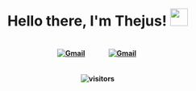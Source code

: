 <!-- ## Hi there 👋


**thejusthom/thejusthom** is a ✨ _special_ ✨ repository because its `README.md` (this file) appears on your GitHub profile.

Here are some ideas to get you started:

- 🔭 I’m currently working on ...
- 🌱 I’m currently learning ...
- 👯 I’m looking to collaborate on ...
- 🤔 I’m looking for help with ...
- 💬 Ask me about ...
- 📫 How to reach me: ...
- 😄 Pronouns: ...
- ⚡ Fun fact: ...
-->

<p>
  <h1 align="center"><b>Hello there, I'm Thejus! 
  <img src="https://github.com/TheDudeThatCode/TheDudeThatCode/blob/master/Assets/Hi.gif" width="35"/>
  </h1>
</p>

<p align="center">
<a href="https://www.linkedin.c om/in/thejusthomson/"><img src="https://img.icons8.com/?size=100&id=60ZV_wYC0BM2&format=png&color=000000" alt="Gmail" style=padding:20px></a>&nbsp;
<a href="mailto:thomsonthejus@gmail.com?subject=Hey%20Thejus!"><img src="https://img.icons8.com/?size=100&id=EgRndDDLh8kS&format=png&color=000000   " alt="Gmail" style=padding:20px></a>&nbsp;
</p>

<p align="center">
<img align="centre" alt="visitors"  src="https://komarev.com/ghpvc/?username=thejusthom"
</p>